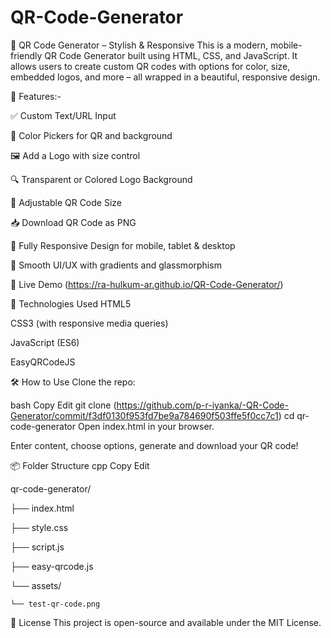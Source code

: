 # QR-Code-Generator

🔳 QR Code Generator – Stylish & Responsive
This is a modern, mobile-friendly QR Code Generator built using HTML, CSS, and JavaScript. It allows users to create custom QR codes with options for color, size, embedded logos, and more – all wrapped in a beautiful, responsive design.

🎯 Features:-

✅ Custom Text/URL Input

🎨 Color Pickers for QR and background

🖼️ Add a Logo with size control

🔍 Transparent or Colored Logo Background

📏 Adjustable QR Code Size

📥 Download QR Code as PNG

📱 Fully Responsive Design for mobile, tablet & desktop

💫 Smooth UI/UX with gradients and glassmorphism



🚀
    Live Demo
(https://ra-hulkum-ar.github.io/QR-Code-Generator/)



📁 Technologies Used
HTML5

CSS3 (with responsive media queries)

JavaScript (ES6)

EasyQRCodeJS



🛠️ How to Use
Clone the repo:

bash
Copy
Edit
git clone (https://github.com/p-r-iyanka/-QR-Code-Generator/commit/f3df0130f953fd7be9a784690f503ffe5f0cc7c1)
cd qr-code-generator
Open index.html in your browser.

Enter content, choose options, generate and download your QR code!


📦 Folder Structure
cpp
Copy
Edit

qr-code-generator/

├── index.html

├── style.css

├── script.js

├── easy-qrcode.js

└── assets/

    └── test-qr-code.png

    
📄 License
This project is open-source and available under the MIT License.
